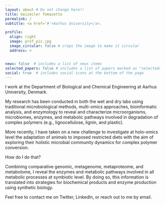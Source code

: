 ```yaml
---
layout: about # Do not change here!!
title: Geizecler Tomazetto
permalink: /
subtitle: <a href='#'>Aarhus University</a>.

profile:
  align: right
  image: prof_pic.jpg
  image_circular: false # crops the image to make it circular
  address: >


news: false  # includes a list of news items
selected_papers: false # includes a list of papers marked as "selected={true}"
social: true  # includes social icons at the bottom of the page
---
```


I work at the Department of Biological and Chemical Engineering at Aarhus University, Denmark.

My research has been conducted in both the wet and dry labs using traditional microbiological methods, multi-omics approaches, bioinformatic analysis, and enzymology to reveal and characterize microorganisms, microbiomes, enzymes, and metabolic pathways involved in  degradation of complex polymers (e.g., lignocellulose, lignin, and plastic).


More recently, I have taken on a new challenge to investigate at holo-omics level the adaptation of animals to imposed restricted diets with the aim of exploring their holistic microbial community dynamics for complex polymer conversion.

How do I do that? 

Combining comparative genomic, metagenome, metaproteome, and metabolome, I reveal the enzymes and metabolic pathways involved in all metabolic processes at symbiotic level.
By doing so, this information is translated into strategies for biochemical products and enzyme production using synthetic biology.




Feel free to contact me on Twitter, Linkedln, or reach out to me by email.

